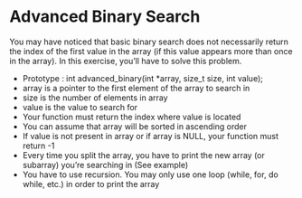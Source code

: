 # Advanced Binary Search

You may have noticed that basic binary search does not necessarily return the index of the first value in the array (if this value appears more than once in the array). In this exercise, you’ll have to solve this problem.

* Prototype : int advanced_binary(int *array, size_t size, int value);
* array is a pointer to the first element of the array to search in
* size is the number of elements in array
* value is the value to search for
* Your function must return the index where value is located
* You can assume that array will be sorted in ascending order
* If value is not present in array or if array is NULL, your function must return -1
* Every time you split the array, you have to print the new array (or subarray) you’re searching in (See example)
* You have to use recursion. You may only use one loop (while, for, do while, etc.) in order to print the array
